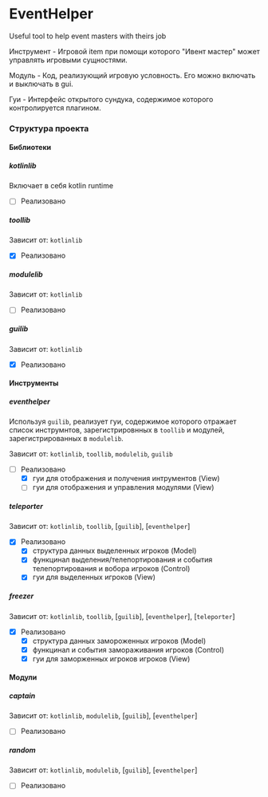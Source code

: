 # EventHelper

Useful tool to help event masters with theirs job

Инструмент - Игровой item при помощи которого "Ивент мастер" может управлять игровыми сущностями.

Модуль - Код, реализующий игровую условность. Его можно включать и выключать в gui.

Гуи - Интерфейс открытого сундука, содержимое которого контролируется плагином.


### Структура проекта
#### Библиотеки
##### kotlinlib
Включает в себя kotlin runtime
* [ ] Реализовано

##### toollib
Зависит от: `kotlinlib`
* [X] Реализовано

##### modulelib
Зависит от: `kotlinlib`
* [ ] Реализовано

##### guilib
Зависит от: `kotlinlib`
* [X] Реализовано

#### Инструменты
##### eventhelper
Используя `guilib`, реализует гуи, содержимое которого отражает список инструмнтов, зарегистрировнных в `toollib` и модулей, зарегистрированных в `modulelib`.

Зависит от: `kotlinlib`, `toollib`, `modulelib`, `guilib`
* [ ] Реализовано
  * [X] гуи для отображения и получения интрументов (View)
  * [ ] гуи для отображения и управления модулями (View)

##### teleporter
Зависит от: `kotlinlib`, `toollib`, [`guilib`], [`eventhelper`]
* [X] Реализовано
  * [X] структура данных выделенных игроков (Model)
  * [X] функцинал выделения/телепортирования и события телепортирования и вобора игроков (Control)
  * [X] гуи для выделенных игроков (View)

##### freezer
Зависит от: `kotlinlib`, `toollib`, [`guilib`], [`eventhelper`], [`teleporter`]
* [X] Реализовано
  * [X] структура данных замороженных игроков (Model)
  * [X] функцинал и события замораживания игроков (Control)
  * [X] гуи для заморженных игроков игроков (View)

#### Модули
##### captain
Зависит от: `kotlinlib`, `modulelib`, [`guilib`], [`eventhelper`]
* [ ] Реализовано

##### random
Зависит от: `kotlinlib`, `modulelib`, [`guilib`], [`eventhelper`]
* [ ] Реализовано
